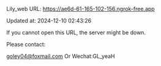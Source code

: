 Lily_web URL: https://ae6d-61-165-102-156.ngrok-free.app

Updated at: 2024-12-10 02:43:26

If you cannot open this URL, the server might be down.

Please contact: 

goley04@foxmail.com Or Wechat:GL_yeaH